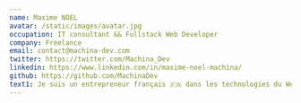 ```yaml
---
name: Maxime NOEL
avatar: /static/images/avatar.jpg
occupation: IT consultant && Fullstack Web Developer
company: Freelance
email: contact@machina-dev.com
twitter: https://twitter.com/Machina_Dev
linkedin: https://www.linkedin.com/in/maxime-noel-machina/
github: https://github.com/MachinaDev
text1: Je suis un entrepreneur français 🇫🇷 dans les technologies du Web depuis 6 ans. Co-fondateur et Directeur Général de Digital Technologies, une des premières plateforme en France d'achat revente de cryptomonnaie, nous avons obtenu l'enregistrement PSAN auprès de l'autorité des marchés financiers (AMF) fin d'année 2021. Suite à ce succès, j'ai décidé de céder mes parts l'année suivante pour me lancer intégralement dans le consulting du monde de l'IT.
---
```

